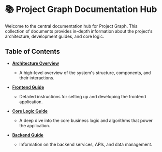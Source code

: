 # 📚 Project Graph Documentation Hub

Welcome to the central documentation hub for Project Graph. This collection of documents provides in-depth information about the project's architecture, development guides, and core logic.

## Table of Contents

- [**Architecture Overview**](./ARCHITECTURE.md)
  - A high-level overview of the system's structure, components, and their interactions.

- [**Frontend Guide**](./FRONTEND_GUIDE.md)
  - Detailed instructions for setting up and developing the frontend application.

- [**Core Logic Guide**](./CORE_LOGIC_GUIDE.md)
  - A deep dive into the core business logic and algorithms that power the application.

- [**Backend Guide**](./BACKEND_GUIDE.md)
  - Information on the backend services, APIs, and data management.
